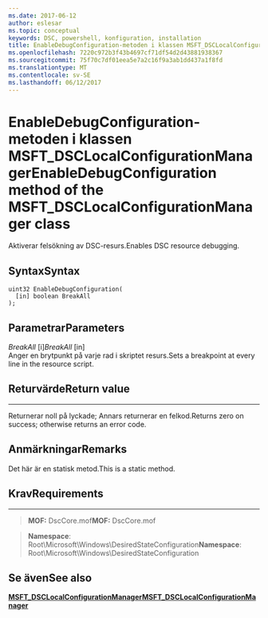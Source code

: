 ```yaml
---
ms.date: 2017-06-12
author: eslesar
ms.topic: conceptual
keywords: DSC, powershell, konfiguration, installation
title: EnableDebugConfiguration-metoden i klassen MSFT_DSCLocalConfigurationManager
ms.openlocfilehash: 7220c972b3f43b4697cf71df54d2d43881938367
ms.sourcegitcommit: 75f70c7df01eea5e7a2c16f9a3ab1dd437a1f8fd
ms.translationtype: MT
ms.contentlocale: sv-SE
ms.lasthandoff: 06/12/2017
---
```

# <a name="enabledebugconfiguration-method-of-the-msftdsclocalconfigurationmanager-class"></a><span data-ttu-id="7b399-103">EnableDebugConfiguration-metoden i klassen MSFT_DSCLocalConfigurationManager</span><span class="sxs-lookup"><span data-stu-id="7b399-103">EnableDebugConfiguration method of the MSFT_DSCLocalConfigurationManager class</span></span>

<span data-ttu-id="7b399-104">Aktiverar felsökning av DSC-resurs.</span><span class="sxs-lookup"><span data-stu-id="7b399-104">Enables DSC resource debugging.</span></span>

<a name="syntax"></a><span data-ttu-id="7b399-105">Syntax</span><span class="sxs-lookup"><span data-stu-id="7b399-105">Syntax</span></span>
------

```mof
uint32 EnableDebugConfiguration(
  [in] boolean BreakAll
);
```

<a name="parameters"></a><span data-ttu-id="7b399-106">Parametrar</span><span class="sxs-lookup"><span data-stu-id="7b399-106">Parameters</span></span>
----------

<span data-ttu-id="7b399-107">*BreakAll* \[i\]</span><span class="sxs-lookup"><span data-stu-id="7b399-107">*BreakAll* \[in\]</span></span>  
<span data-ttu-id="7b399-108">Anger en brytpunkt på varje rad i skriptet resurs.</span><span class="sxs-lookup"><span data-stu-id="7b399-108">Sets a breakpoint at every line in the resource script.</span></span>

## <a name="return-value"></a><span data-ttu-id="7b399-109">Returvärde</span><span class="sxs-lookup"><span data-stu-id="7b399-109">Return value</span></span>
------------

<span data-ttu-id="7b399-110">Returnerar noll på lyckade; Annars returnerar en felkod.</span><span class="sxs-lookup"><span data-stu-id="7b399-110">Returns zero on success; otherwise returns an error code.</span></span>

## <a name="remarks"></a><span data-ttu-id="7b399-111">Anmärkningar</span><span class="sxs-lookup"><span data-stu-id="7b399-111">Remarks</span></span>

<span data-ttu-id="7b399-112">Det här är en statisk metod.</span><span class="sxs-lookup"><span data-stu-id="7b399-112">This is a static method.</span></span>

## <a name="requirements"></a><span data-ttu-id="7b399-113">Krav</span><span class="sxs-lookup"><span data-stu-id="7b399-113">Requirements</span></span>
------------
><span data-ttu-id="7b399-114">**MOF:** DscCore.mof</span><span class="sxs-lookup"><span data-stu-id="7b399-114">**MOF:** DscCore.mof</span></span>

><span data-ttu-id="7b399-115">**Namespace**: Root\Microsoft\Windows\DesiredStateConfiguration</span><span class="sxs-lookup"><span data-stu-id="7b399-115">**Namespace**: Root\Microsoft\Windows\DesiredStateConfiguration</span></span>


## <a name="see-also"></a><span data-ttu-id="7b399-116">Se även</span><span class="sxs-lookup"><span data-stu-id="7b399-116">See also</span></span>


[<span data-ttu-id="7b399-117">**MSFT_DSCLocalConfigurationManager**</span><span class="sxs-lookup"><span data-stu-id="7b399-117">**MSFT_DSCLocalConfigurationManager**</span></span>](msft-dsclocalconfigurationmanager.md)
 

 



